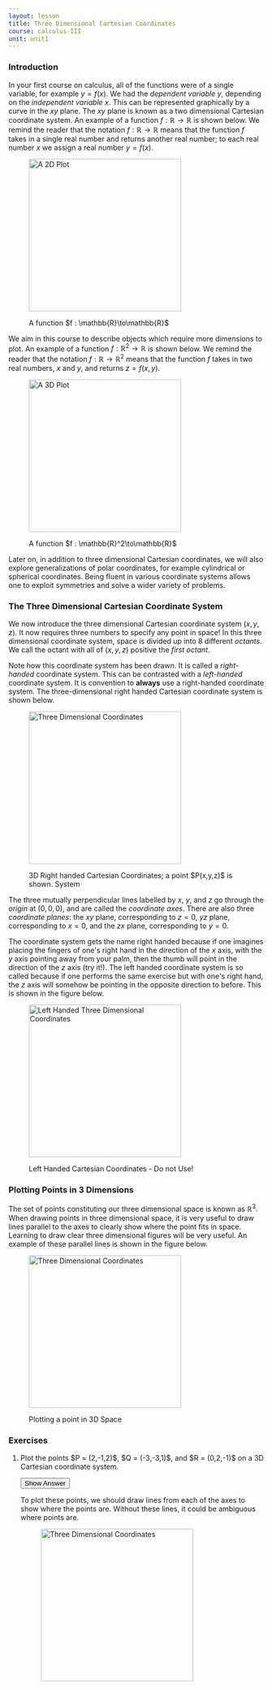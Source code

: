 ```yaml
---
layout: lesson
title: Three Dimensional Cartesian Coordinates
course: calculus-III
unit: unit1
---
```


### Introduction

In your first course on calculus, all of the functions were of a single variable, for example $y = f(x)$. We had the *dependent variable* $y$, depending on the *independent variable* $x$. This can be represented graphically by a curve in the $xy$ plane. The $xy$ plane is known as a two dimensional Cartesian coordinate system. An example of a function $f: \mathbb{R}\to\mathbb{R}$ is shown below. We remind the reader that the notation $f : \mathbb{R}\to\mathbb{R}$ means that the function $f$ takes in a single real number and returns another real number; to each real number $x$ we assign a real number $y = f(x)$.

<figure class="center">
<p><img src="three-dimensional-cartesian-coordinates-Figures/2Dplot.svg" alt="A 2D Plot" style="width:300px;height:300px;"> </p>
<figcaption class="center">A function $f : \mathbb{R}\to\mathbb{R}$</figcaption> </figure>

We aim in this course to describe objects which require more dimensions to plot. An example of a function $f : \mathbb{R}^2\to\mathbb{R}$ is shown below. We remind the reader that the notation $f : \mathbb{R}\to\mathbb{R}^2$ means that the function $f$ takes in two real numbers, $x$ and $y$, and returns $z = f(x,y)$. 

<figure class="center">
<p><img src="three-dimensional-cartesian-coordinates-Figures/3Dplot.svg" alt="A 3D Plot" style="width:300px;height:300px;"> </p>
<figcaption class="center">A function $f : \mathbb{R}^2\to\mathbb{R}$</figcaption> </figure>

Later on, in addition to three dimensional Cartesian coordinates, we will also explore generalizations of polar coordinates, for example cylindrical or spherical coordinates. Being fluent in various coordinate systems allows one to exploit symmetries and solve a wider variety of problems.

### The Three Dimensional Cartesian Coordinate System

We now introduce the three dimensional Cartesian coordinate system $(x,y,z)$. It now requires three numbers to specify any point in space! In this three dimensional coordinate system, space is divided up into 8 different *octants*. We call the octant with all of $(x,y,z)$ positive the *first octant*.

Note how this coordinate system has been drawn. It is called a *right-handed* coordinate system. This can be contrasted with a *left-handed* coordinate system. It is convention to **always** use a right-handed coordinate system. The three-dimensional right handed Cartesian coordinate system is shown below. 

<figure class="center">
<p><img src="three-dimensional-cartesian-coordinates-Figures/3Dcoord.svg" alt="Three Dimensional Coordinates" style="width:300px;height:300px;"> </p>
<figcaption class="center">3D Right handed Cartesian Coordinates; a point $P(x,y,z)$ is shown. System</figcaption> </figure>

The three mutually perpendicular lines labelled by $x$, $y$, and $z$ go through the *origin* at $(0,0,0)$, and are called the *coordinate axes*. There are also three *coordinate planes*: the $xy$ plane, corresponding to $z = 0$, $yz$ plane, corresponding to $x = 0$, and the $zx$ plane, corresponding to $y = 0$.

The coordinate system gets the name right handed because if one imagines placing the fingers of one's right hand in the direction of the $x$ axis, with the $y$ axis pointing away from your palm, then the thumb will point in the direction of the $z$ axis (try it!). The left handed coordinate system is so called because if one performs the same exercise but with one's right hand, the $z$ axis will somehow be pointing in the opposite direction to before. This is shown in the figure below.

<figure class="center">
<p><img src="three-dimensional-cartesian-coordinates-Figures/LHCart.svg" alt="Left Handed Three Dimensional Coordinates" style="width:300px;height:300px;"> </p>
<figcaption class="center">Left Handed Cartesian Coordinates - Do not Use!</figcaption> </figure>

### Plotting Points in 3 Dimensions

The set of points constituting our three dimensional space is known as $\mathbb{R}^3$. When drawing points in three dimensional space, it is very useful to draw lines parallel to the axes to clearly show where the point fits in space. Learning to draw clear three dimensional figures will be very useful. An example of these parallel lines is shown in the figure below.

<figure class="center">
<p><img src="three-dimensional-cartesian-coordinates-Figures/drawPoint.svg" alt="Three Dimensional Coordinates" style="width:300px;height:300px;"> </p>
<figcaption class="center"> Plotting a point in 3D Space</figcaption> </figure>

### Exercises
<ol> 
<li><div> Plot the points $P = (2,-1,2)$, $Q = (-3,-3,1)$, and $R = (0,2,-1)$ on a 3D Cartesian coordinate system. </div>

<button onclick="myFunction('answer1')" class="answerButton">Show Answer</button>
<div  id="answer1" class="answer">
To plot these points, we should draw lines from each of the axes to show where the points are. Without these lines, it could be ambiguous where points are. 

<figure class="center">
<p><img src="three-dimensional-cartesian-coordinates-Figures/q1Sol.svg" alt="Three Dimensional Coordinates" style="width:300px;height:300px;"> </p> </figure>
</div> </li>

</ol>

<!---
<li> <div> Sketch all of the points such that $y = 1$. </div>

<button onclick="myFunction('answer2')" class="answerButton">Show Answer</button>
<div  id="answer2" class="answer">
This is a plane that is parallel to the \(xz\) plane. 
</div> </li>
<li> <div> Sketch the region where $x^2 < 1$. </div>

<button onclick="myFunction('answer3')" class="answerButton">Show Answer</button>
<div  id="answer3" class="answer">
This is a plane that is parallel to the $xz$ plane. 
</div> </li>

<li> <div> Sketch the region where $y^2 + z^2 < 4$ </div>

<button onclick="myFunction('answer4')" class="answerButton">Show Answer</button>
<div  id="answer4" class="answer">
This is a plane that is parallel to the $xz$ plane. 
</div> </li>

<li> <div> Sketch the region where $xy > 0$ </div>

<button onclick="myFunction('answer5')" class="answerButton">Show Answer</button>
<div  id="answer5" class="answer">
This is a plane that is parallel to the \(xz\) plane. 
</div> </li>
<li> <div> Sketch the set where \(z^2 = 4\) </div>

<button onclick="myFunction('answer6')" class="answerButton">Show Answer</button>
<div  id="answer6" class="answer">
This is a plane that is parallel to the \(xz\) plane. 
</div> </li>
--->
